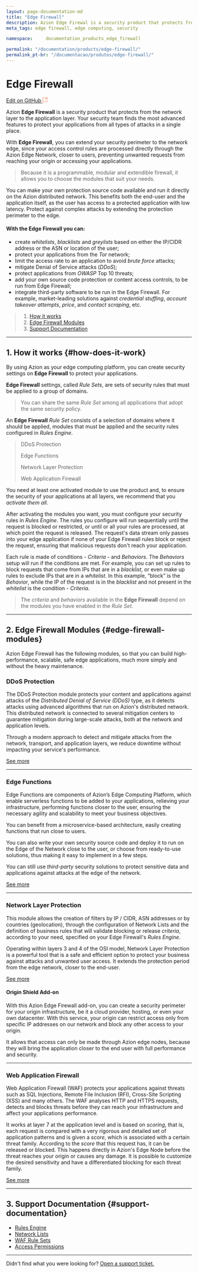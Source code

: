 ```yaml
---
layout: page-documentation-md
title: "Edge Firewall"
description: Azion Edge Firewal is a security product that protects from the network layer to the application layer.
meta_tags: edge firewall, edge computing, security

namespace:     documentation_products_edge_firewall

permalink: "/documentation/products/edge-firewall/"
permalink_pt-br: "/documentacao/produtos/edge-firewall/"
---
```

# Edge **Firewall**

[Edit on GitHub <svg width="14" height="14" xmlns="http://www.w3.org/2000/svg"><g fill="none" stroke="#F3652B"><path d="M4.81.71H.672v11.43H12.1V8.001" stroke-width=".8"/><path d="M6.87.786h5.155V5.94M6.31 6.5L12.026.786"/></g></svg>](https://github.com/aziontech/docs_en/edit/master/edge-firewall/2021-01-14-index.md)

Azion **Edge Firewall** is a security product that protects from the network layer to the application layer. Your security team finds the most advanced features to protect your applications from all types of attacks in a single place.

With **Edge Firewall**, you can extend your security perimeter to the network edge, since your access control rules are processed directly through the Azion Edge Network, closer to users, preventing unwanted requests from reaching your origin or accessing your applications.

> Because it is a programmable, modular and extendible firewall, it allows you to choose the modules that suit your needs.

You can make your own protection source code available and run it directly on the Azion distributed network. This benefits both the end-user and the application itself, as the user has access to a protected application with low latency. Protect against complex attacks by extending the protection perimeter to the edge. 

#### With the Edge Firewall you can: 

- create *whitelists*, *blacklists* and *greylists* based on either the IP/CIDR address or the ASN or location of the user;
- protect your applications from the *Tor* network; 
- limit the access rate to an application to avoid *brute force* attacks;
- mitigate Denial of Service attacks (*DDoS*);
- protect applications from *OWASP* Top 10 threats;
- add your own source code protection or content access controls, to be run from Edge Firewall;
- integrate third-party software to be run in the Edge Firewall. For example, market-leading solutions against *credential stuffing*, *account takeover attempts*, *price*, and *contact scraping*, etc.

> 1. [How it works](#how-does-it-work)
> 2. [Edge Firewall Modules](#edge-firewall-modules)
> 3. [Support Documentation](#support-documents)

---

## 1. How it works {#how-does-it-work}

By using Azion as your edge computing platform, you can create security settings on **Edge Firewall** to protect your applications.

**Edge Firewall** settings, called *Rule Sets*, are sets of security rules that must be applied to a group of domains. 

> You can share the same *Rule Set* among all applications that adopt the same security policy.

An **Edge Firewall** *Rule Set* consists of a selection of domains where it should be applied, modules that must be applied and the security rules configured in *Rules Engine*.

> DDoS Protection
>
> Edge Functions
>
> Network Layer Protection
>
> Web Application Firewall

You need at least one activated module to use the product and, to ensure the security of your applications at all layers, we recommend that you *activate them all*.

After activating the modules you want, you must configure your security rules in *Rules Engine*. The rules you configure will run sequentially until the request is blocked or restricted, or until or all your rules are processed, at which point the request is released. The request's data stream only passes into your edge application if none of your Edge Firewall rules block or reject the request, ensuring that malicious requests don't reach your application.

Each rule is made of conditions - *Criteria* -  and *Behaviors*. The *Behaviors* setup will run if the conditions are met. For example, you can set up rules to block requests that come from IPs that are in a *blacklist*, or even make up rules to exclude IPs that are in a *whitelist*. In this example, “block” is the *Behavior*, while the IP of the request is in the *blacklist* and not present in the *whitelist* is the condition - *Criteria*.

> The *criteria* and *behaviors* available in the **Edge Firewall** depend on the modules you have enabled in the *Rule Set*.

---

## 2. Edge Firewall Modules {#edge-firewall-modules}

Azion Edge Firewall has the following modules, so that you can build high-performance, scalable, safe edge applications, much more simply and without the heavy maintenance.

### DDoS Protection

The DDoS Protection module protects your content and applications against attacks of the *Distributed Denial of Service (DDoS)* type, as it detects attacks using advanced algorithms that run on Azion's distributed network. This distributed network is connected to several mitigation centers to guarantee mitigation during large-scale attacks, both at the network and application levels. 

Through a modern approach to detect and mitigate attacks from the network, transport, and application layers, we reduce downtime without impacting your service's performance.

[See more](https://www.azion.com/en/documentation/products/ddos-protection/)

---

### Edge Functions

Edge Functions are components of Azion’s Edge Computing Platform, which enable serverless functions to be added to your applications, relieving your infrastructure, performing functions closer to the user, ensuring the necessary agility and scalability to meet your business objectives.

You can benefit from a microservice-based architecture, easily creating functions that run close to users.

You can also write your own security source code and deploy it to run on the Edge of the Network close to the user, or choose from ready-to-use solutions, thus making it easy to implement in a few steps.

You can still use *third-party* security solutions to protect sensitive data and applications against attacks at the edge of the network.

[See more](https://www.azion.com/en/documentation/products/edge-firewall/edge-functions-instances/)

---

### Network Layer Protection

This module allows the creation of filters by IP / CIDR, ASN addresses or by countries (geolocation), through the configuration of Network Lists and the definition of business rules that will validate blocking or release *criteria*, according to your need, specified on your Edge Firewall's *Rules Engine*.

Operating within layers 3 and 4 of the OSI model, Network Layer Protection is a powerful tool that is a safe and efficient option to protect your business against attacks and unwanted user access. It extends the protection period from the edge network, closer to the end-user.

[See more](https://www.azion.com/en/documentation/products/network-layer-protection/)

####  Origin Shield Add-on

With this Azion Edge Firewall add-on, you can create a security perimeter for your origin infrastructure, be it a cloud provider, hosting, or even your own datacenter. With this service, your origin can restrict access only from specific IP addresses on our network and block any other access to your origin.

It allows that access can only be made through Azion edge nodes, because they will bring the application closer to the end user with full performance and security.

---

### Web Application Firewall

Web Application Firewall (WAF) protects your applications against threats such as SQL Injections, Remote File Inclusion (RFI), Cross-Site Scripting (XSS) and many others. The WAF analyses HTTP and HTTPS requests, detects and blocks threats before they can reach your infrastructure and affect your applications performance.

It works at layer 7 at the application level and is based on *scoring*, that is, each request is compared with a very rigorous and detailed set of application patterns and is given a *score*, which is associated with a certain threat family. According to the *score* that this request has, it can be released or blocked. This happens directly in Azion's Edge Node before the threat reaches your origin or causes any damage. It is possible to customize the desired sensitivity and have a differentiated blocking for each threat family. 

[See more](https://www.azion.com/en/documentation/products/web-application-firewall/)

---

## 3. Support Documentation {#support-documentation}

- [Rules Engine](https://www.azion.com/en/documentation/products/edge-firewall/rules-engine/)
- [Network Lists](https://www.azion.com/en/documentation/products/edge-firewall/network-lists/)
- [WAF Rule Sets](https://www.azion.com/en/documentation/products/edge-firewall/waf-rule-sets/)
- [Access Permissions](https://www.azion.com/en/documentation/products/edge-firewall/access-permissions/)

---

Didn't find what you were looking for? [Open a support ticket.](https://tickets.azion.com/)
